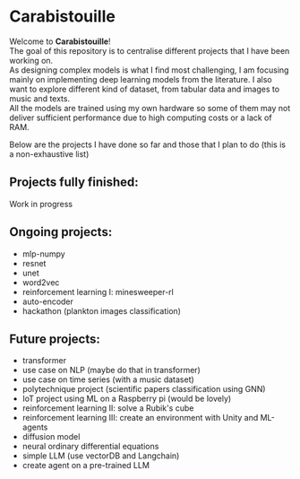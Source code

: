 # Carabistouille

Welcome to **Carabistouille**!  
The goal of this repository is to centralise different projects that I have been working on. \
As designing complex models is what I find most challenging, I am focusing mainly on implementing deep learning models from the literature. I also want to explore different kind of dataset, from tabular data and images to music and texts.  
All the models are trained using my own hardware so some of them may not deliver sufficient performance due to high computing costs or a lack of RAM.  
  
Below are the projects I have done so far and those that I plan to do (this is a non-exhaustive list)  


## **Projects fully finished:**
Work in progress

## **Ongoing projects:**
- mlp-numpy
- resnet
- unet
- word2vec
- reinforcement learning I: minesweeper-rl
- auto-encoder
- hackathon (plankton images classification)


## **Future projects:**
- transformer
- use case on NLP (maybe do that in transformer)
- use case on time series (with a music dataset)
- polytechnique project (scientific papers classification using GNN)
- IoT project using ML on a Raspberry pi (would be lovely)
- reinforcement learning II: solve a Rubik's cube
- reinforcement learning III: create an environment with Unity and ML-agents
- diffusion model
- neural ordinary differential equations
- simple LLM (use vectorDB and Langchain)
- create agent on a pre-trained LLM
